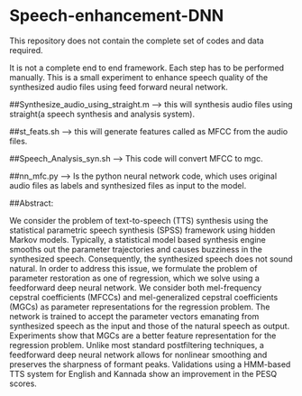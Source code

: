 # Speech-enhancement-DNN

This repository does not contain the complete set of codes and data required.

It is not a complete end to end framework. Each step has to be performed manually.
This is a small experiment to enhance speech quality of the synthesized audio files using feed forward neural network.

##Synthesize_audio_using_straight.m --> this will synthesis audio files using straight(a speech synthesis and analysis system).

##st_feats.sh --> this will generate features called as MFCC from the audio files.

##Speech_Analysis_syn.sh --> This code will convert MFCC to mgc.

##nn_mfc.py --> Is the python neural network code, which uses original audio files as labels and synthesized files as input to the model.


##Abstract:

We consider the problem of text-to-speech (TTS) synthesis using the
statistical parametric speech synthesis (SPSS) framework using hidden
Markov models. Typically, a statistical model based synthesis engine
smooths out the parameter trajectories and causes buzziness in the
synthesized speech. Consequently, the synthesized speech does not sound
natural. In order to address this issue, we formulate the problem of
parameter restoration as one of regression, which we solve using a
feedforward deep neural network. We consider both mel-frequency cepstral
coefficients (MFCCs) and mel-generalized cepstral coefficients (MGCs) as
parameter representations for the regression problem. The network is
trained to accept the parameter vectors emanating from synthesized speech
as the input and those of the natural speech as output. Experiments show
that MGCs are a better feature representation for the regression problem.
Unlike most standard postfiltering techniques, a feedforward deep neural
network allows for nonlinear smoothing and preserves the sharpness of
formant peaks. Validations using a HMM-based TTS system for English and
Kannada show an improvement in the PESQ scores.

